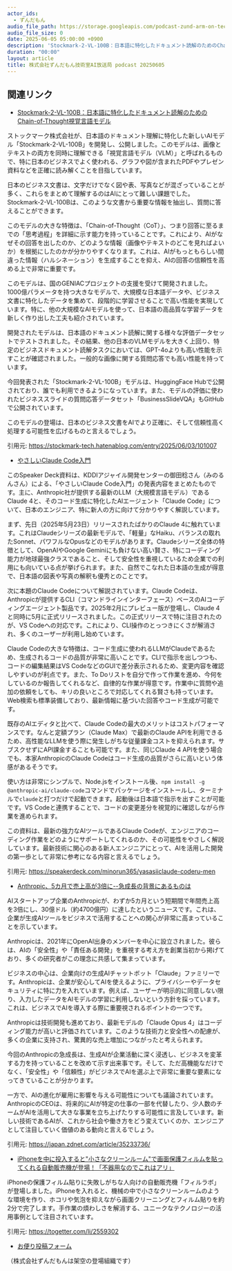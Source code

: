 ```yaml
---
actor_ids:
  - ずんだもん
audio_file_path: https://storage.googleapis.com/podcast-zund-arm-on-tech/audio/株式会社ずんだもん技術室AI放送局_podcast_20250605.mp3
audio_file_size: 0
date: 2025-06-05 05:00:00 +0900
description: 'Stockmark-2-VL-100B：日本語に特化したドキュメント読解のためのChain-of-Thought視覚言語モデル、やさしいClaude Code入門、Anthropic、5カ月で売上高が3倍に--急成長の背景にあるものは、iPhoneを中に投入すると&quot;小さなクリーンルーム&quot;で画面保護フィルムを貼ってくれる自動販売機が登場！「不器用なのでこれはアリ」'
duration: "00:00"
layout: article
title: 株式会社ずんだもん技術室AI放送局 podcast 20250605
---
```


## 関連リンク


- [Stockmark-2-VL-100B：日本語に特化したドキュメント読解のためのChain-of-Thought視覚言語モデル](https://stockmark-tech.hatenablog.com/entry/2025/06/03/101007)  


ストックマーク株式会社が、日本語のドキュメント理解に特化した新しいAIモデル「Stockmark-2-VL-100B」を開発し、公開しました。このモデルは、画像とテキストの両方を同時に理解できる「視覚言語モデル（VLM）」と呼ばれるもので、特に日本のビジネスでよく使われる、グラフや図が含まれたPDFやプレゼン資料などを正確に読み解くことを目指しています。

日本のビジネス文書は、文字だけでなく図や表、写真などが混ざっていることが多く、これらをまとめて理解するのはAIにとって難しい課題でした。Stockmark-2-VL-100Bは、このような文書から重要な情報を抽出し、質問に答えることができます。

このモデルの大きな特徴は、「Chain-of-Thought（CoT）」、つまり回答に至るまでの「思考過程」を詳細に示す能力を持っていることです。これにより、AIがなぜその回答を出したのか、どのような情報（画像やテキストのどこを見ればよいか）を根拠にしたのかが分かりやすくなります。これは、AIがもっともらしい間違った情報（ハルシネーション）を生成することを抑え、AIの回答の信頼性を高める上で非常に重要です。

このモデルは、国のGENIACプロジェクトの支援を受けて開発されました。1000億パラメータを持つ大きなモデルで、大規模な日本語データや、ビジネス文書に特化したデータを集めて、段階的に学習させることで高い性能を実現しています。特に、他の大規模なAIモデルを使って、日本語の高品質な学習データを新しく作り出した工夫も紹介されています。

開発されたモデルは、日本語のドキュメント読解に関する様々な評価データセットでテストされました。その結果、他の日本のVLMモデルを大きく上回り、特定のビジネスドキュメント読解タスクにおいては、GPT-4oよりも高い性能を示すことが確認されました。一般的な画像に関する質問応答でも高い性能を持っています。

今回発表された「Stockmark-2-VL-100B」モデルは、HuggingFace Hubで公開されており、誰でも利用できるようになっています。また、モデルの評価に使われたビジネススライドの質問応答データセット「BusinessSlideVQA」もGitHubで公開されています。

このモデルの登場は、日本のビジネス文書をAIでより正確に、そして信頼性高く処理する可能性を広げるものと言えるでしょう。

引用元: https://stockmark-tech.hatenablog.com/entry/2025/06/03/101007


- [やさしいClaude Code入門](https://speakerdeck.com/minorun365/yasasiiclaude-coderu-men)  


このSpeaker Deck資料は、KDDIアジャイル開発センターの御田稔さん（みのるんさん）による、「やさしいClaude Code入門」の発表内容をまとめたものです。主に、Anthropic社が提供する最新のLLM（大規模言語モデル）であるClaude 4と、そのコード生成に特化したAIエージェント「Claude Code」について、日本のエンジニア、特に新人の方に向けて分かりやすく解説しています。

まず、先日（2025年5月23日）リリースされたばかりのClaude 4に触れています。これはClaudeシリーズの最新モデルで、「軽量」なHaiku、バランスの取れたSonnet、パワフルなOpusなどのモデルがあります。Claudeシリーズ全体の特徴として、OpenAIやGoogle Geminiにも負けない高い賢さ、特にコーディング能力が地球最強クラスであること、そして安全性を重視しているため企業での利用にも向いている点が挙げられます。また、自然でこなれた日本語の生成が得意で、日本語の図表や写真の解釈も優秀とのことです。

次に本題のClaude Codeについて解説されています。Claude Codeは、Anthropicが提供するCLI（コマンドラインインターフェース）ベースのAIコーディングエージェント製品です。2025年2月にプレビュー版が登場し、Claude 4と同時に5月に正式リリースされました。この正式リリースで特に注目されたのが、VS Codeへの対応です。これにより、CLI操作のとっつきにくさが解消され、多くのユーザーが利用し始めています。

Claude Codeの大きな特徴は、コード生成に使われるLLMがClaudeであるため、生成されるコードの品質が非常に高いことです。CLIで指示を出しつつも、コードの編集結果はVS CodeなどのGUIで差分表示されるため、変更内容を確認しやすいのが利点です。また、To Doリストを自分で作って作業を進め、今何をしているのか報告してくれるなど、自律的な作業が得意です。作業中に質問や追加の依頼をしても、キリの良いところで対応してくれる賢さも持っています。Web検索も標準装備しており、最新情報に基づいた回答やコード生成が可能です。

既存のAIエディタと比べて、Claude Codeの最大のメリットはコストパフォーマンスです。なんと定額プラン（Claude Max）で最新のClaude APIを利用できるため、高性能なLLMを使う際に発生しがちな従量課金コストを抑えられます。サブスクせずにAPI課金することも可能です。また、同じClaude 4 APIを使う場合でも、本家AnthropicのClaude Codeはコード生成の品質がさらに高いという体感があるそうです。

使い方は非常にシンプルで、Node.jsをインストール後、`npm install -g @anthropic-ai/claude-code`コマンドでパッケージをインストールし、ターミナルで`claude`と打つだけで起動できます。起動後は日本語で指示を出すことが可能です。VS Codeと連携することで、コードの変更差分を視覚的に確認しながら作業を進められます。

この資料は、最新の強力なAIツールであるClaude Codeが、エンジニアのコーディング作業をどのようにサポートしてくれるのか、その可能性をやさしく解説しています。最新技術に関心のある新人エンジニアにとって、AIを活用した開発の第一歩として非常に参考になる内容と言えるでしょう。

引用元: https://speakerdeck.com/minorun365/yasasiiclaude-coderu-men


- [Anthropic、5カ月で売上高が3倍に--急成長の背景にあるものは](https://japan.zdnet.com/article/35233736/)  


AIスタートアップ企業のAnthropicが、わずか5カ月という短期間で年間売上高を3倍にし、30億ドル（約4700億円）に達したというニュースです。これは、企業が生成AIツールをビジネスで活用することへの関心が非常に高まっていることを示しています。

Anthropicは、2021年にOpenAI出身のメンバーを中心に設立されました。彼らは、AIの「安全性」や「責任ある開発」を重視する考え方を創業当初から掲げており、多くの研究者がこの理念に共感して集まっています。

ビジネスの中心は、企業向けの生成AIチャットボット「Claude」ファミリーです。Anthropicは、企業が安心してAIを使えるように、プライバシーやデータセキュリティに特に力を入れています。例えば、ユーザーが明示的に同意しない限り、入力したデータをAIモデルの学習に利用しないという方針を採っています。これは、ビジネスでAIを導入する際に重要視されるポイントの一つです。

Anthropicは技術開発も進めており、最新モデルの「Claude Opus 4」はコーディング能力が高いと評価されています。このような技術力と安全性への配慮が、多くの企業に支持され、驚異的な売上増加につながったと考えられます。

今回のAnthropicの急成長は、生成AIが企業活動に深く浸透し、ビジネスを変革する力を持っていることを改めて示す出来事です。そして、ただ高機能なだけでなく、「安全性」や「信頼性」がビジネスでAIを選ぶ上で非常に重要な要素になってきていることが分かります。

一方で、AIの進化が雇用に影響を与える可能性についても議論されています。AnthropicのCEOは、将来的にAIが特定の仕事の一部を代替したり、少人数のチームがAIを活用して大きな事業を立ち上げたりする可能性に言及しています。新しい技術であるAIが、これから社会や働き方をどう変えていくのか、エンジニアとして注目していく価値のある動向と言えるでしょう。

引用元: https://japan.zdnet.com/article/35233736/


- [iPhoneを中に投入すると"小さなクリーンルーム"で画面保護フィルムを貼ってくれる自動販売機が登場！「不器用なのでこれはアリ」](https://togetter.com/li/2559302)  


iPhoneの保護フィルム貼りに失敗しがちな人向けの自動販売機「フィルラボ」が登場しました。iPhoneを入れると、機械の中で小さなクリーンルームのような環境を作り、ホコリや気泡を抑えながら画面クリーニングとフィルム貼りを約2分で完了します。手作業の煩わしさを解消する、ユニークなテクノロジーの活用事例として注目されています。

引用元: https://togetter.com/li/2559302



- [お便り投稿フォーム](https://forms.gle/ffg4JTfqdiqK62qf9)

（株式会社ずんだもんは架空の登場組織です）
